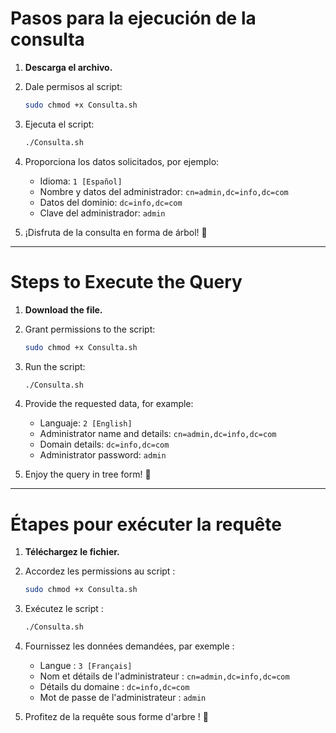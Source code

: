 # Pasos para la ejecución de la consulta

1. **Descarga el archivo.**
2. Dale permisos al script:

   ```bash
   sudo chmod +x Consulta.sh
   ```

3. Ejecuta el script:

   ```bash
   ./Consulta.sh
   ```

4. Proporciona los datos solicitados, por ejemplo:

   - Idioma: `1 [Español]`
   - Nombre y datos del administrador: `cn=admin,dc=info,dc=com`
   - Datos del dominio: `dc=info,dc=com`
   - Clave del administrador: `admin`

6. ¡Disfruta de la consulta en forma de árbol! 🎉

---

# Steps to Execute the Query

1. **Download the file.**
2. Grant permissions to the script:

   ```bash
   sudo chmod +x Consulta.sh
   ```

3. Run the script:

   ```bash
   ./Consulta.sh
   ```

4. Provide the requested data, for example:

   - Languaje: `2 [English]`
   - Administrator name and details: `cn=admin,dc=info,dc=com`
   - Domain details: `dc=info,dc=com`
   - Administrator password: `admin`

5. Enjoy the query in tree form! 🎉

---

# Étapes pour exécuter la requête

1. **Téléchargez le fichier.**
2. Accordez les permissions au script :

   ```bash
   sudo chmod +x Consulta.sh
   ```

3. Exécutez le script :

   ```bash
   ./Consulta.sh
   ```

4. Fournissez les données demandées, par exemple :

   - Langue : `3 [Français]`
   - Nom et détails de l'administrateur : `cn=admin,dc=info,dc=com`
   - Détails du domaine : `dc=info,dc=com`
   - Mot de passe de l'administrateur : `admin`

5. Profitez de la requête sous forme d'arbre ! 🎉
